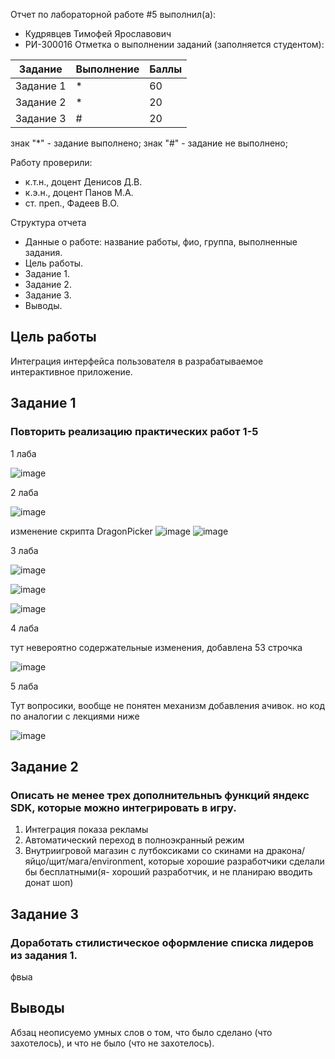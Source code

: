 Отчет по лабораторной работе #5 выполнил(а):
- Кудрявцев Тимофей Ярославович
- РИ-300016
Отметка о выполнении заданий (заполняется студентом):

| Задание | Выполнение | Баллы |
| ------ | ------ | ------ |
| Задание 1 | * | 60 |
| Задание 2 | * | 20 |
| Задание 3 | # | 20 |

знак "*" - задание выполнено; знак "#" - задание не выполнено;

Работу проверили:
- к.т.н., доцент Денисов Д.В.
- к.э.н., доцент Панов М.А.
- ст. преп., Фадеев В.О.

Структура отчета

- Данные о работе: название работы, фио, группа, выполненные задания.
- Цель работы.
- Задание 1.
- Задание 2.
- Задание 3.
- Выводы.

## Цель работы
Интеграция интерфейса пользователя в разрабатываемое интерактивное приложение.

## Задание 1
### Повторить реализацию практических работ 1-5
1 лаба

![image](https://user-images.githubusercontent.com/44214720/205683262-d2592e85-ac54-43a1-8930-2c64404c9ef5.png)

2 лаба

![image](https://user-images.githubusercontent.com/44214720/205683405-07f38d00-d34c-4424-b4cf-ead4a64e34d7.png)

изменение скрипта DragonPicker
![image](https://user-images.githubusercontent.com/44214720/205683668-3124090d-9740-4e3f-8282-cbcd52f2de9e.png)
![image](https://user-images.githubusercontent.com/44214720/205683773-9943b7d6-dd00-41b2-94a9-a1bb3afa97cd.png)

3 лаба
 
![image](https://user-images.githubusercontent.com/44214720/205761488-9d1bca1f-168d-43a7-8fc4-01667915ec8b.png)

![image](https://user-images.githubusercontent.com/44214720/205761615-e578960c-f4f7-481d-896d-937a68470353.png)

![image](https://user-images.githubusercontent.com/44214720/205761662-58731213-4411-413b-9db2-95322be79dfb.png)

4 лаба

тут невероятно содержательные изменения, добавлена 53 строчка

![image](https://user-images.githubusercontent.com/44214720/205762975-d4dfce72-c6f3-42a4-9e1c-c152b18a092a.png)

5 лаба

Тут вопросики, вообще не понятен механизм добавления ачивок. но код по аналогии с лекциями ниже

![image](https://user-images.githubusercontent.com/44214720/205768433-f5a5c558-2e21-4563-8e03-0bc09fb52ffb.png)



## Задание 2
### Описать не менее трех дополнительныъ функций яндекс SDK, которые можно интегрировать в игру.

1) Интеграция показа рекламы
2) Автоматический переход в полноэкранный режим
3) Внутриигровой магазин с лутбоксиками со скинами на дракона/яйцо/щит/мага/environment, которые хорошие разработчики сделали бы бесплатными(я- хороший разработчик, и не планираю вводить донат шоп)


## Задание 3
### Доработать стилистическое оформление списка лидеров из задания 1.

фвыа


## Выводы

Абзац неописуемо умных слов о том, что было сделано (что захотелось), и что не было (что не захотелось).
